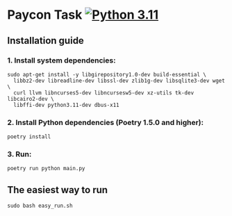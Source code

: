 # Paycon Task [![Python 3.11](https://img.shields.io/badge/python-3.11-blue.svg)](https://www.python.org/downloads/release/python-311/)

## Installation guide

### 1. Install system dependencies:
```shell
sudo apt-get install -y libgirepository1.0-dev build-essential \
  libbz2-dev libreadline-dev libssl-dev zlib1g-dev libsqlite3-dev wget \
  curl llvm libncurses5-dev libncursesw5-dev xz-utils tk-dev libcairo2-dev \
  libffi-dev python3.11-dev dbus-x11
```
### 2. Install Python dependencies (Poetry 1.5.0 and higher):
```shell
poetry install
```
### 3. Run:
```shell
poetry run python main.py
```

## The easiest way to run
```shell
sudo bash easy_run.sh
```
